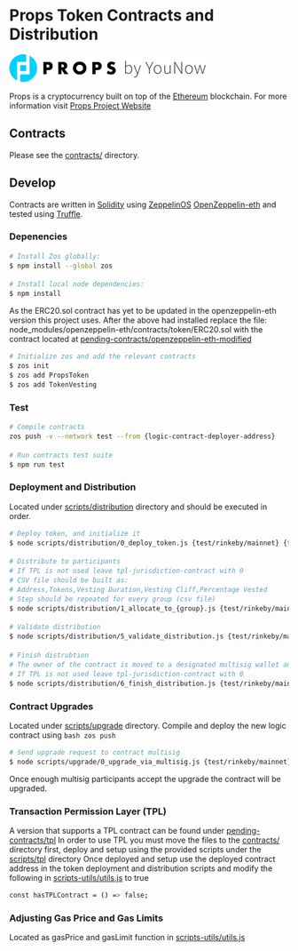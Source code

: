 # Props Token Contracts and Distribution

![Props Token](./props-logo.png?raw=true)

Props is a cryptocurrency built on top of the [Ethereum][ethereum] blockchain.
For more information visit [Props Project Website](https://propsproject.com/)

## Contracts

Please see the [contracts/](contracts) directory.

## Develop

Contracts are written in [Solidity][solidity] using [ZeppelinOS](https://github.com/zeppelinos/zos) [OpenZeppelin-eth](https://github.com/OpenZeppelin/openzeppelin-eth) and tested using [Truffle][truffle].

### Depenencies

```bash
# Install Zos globally:
$ npm install --global zos

# Install local node dependencies:
$ npm install
```
As the ERC20.sol contract has yet to be updated in the openzeppelin-eth version this project uses. After the above had installed replace the file:
node_modules/openzeppelin-eth/contracts/token/ERC20.sol with the contract located at [pending-contracts/openzeppelin-eth-modified](pending-contracts/openzeppelin-eth-modified)

```bash
# Initialize zos and add the relevant contracts
$ zos init
$ zos add PropsToken
$ zos add TokenVesting
```
### Test

```bash
# Compile contracts
zos push -v --network test --from {logic-contract-deployer-address}

# Run contracts test suite
$ npm run test
```

### Deployment and Distribution

Located under [scripts/distribution](scripts/distribution) directory and should be executed in order.

```bash
# Deploy token, and initialize it
$ node scripts/distribution/0_deploy_token.js {test/rinkeby/mainnet} {timestamp-from-which-transfers-are-available}

# Distribute to participants
# If TPL is not used leave tpl-jurisdiction-contract with 0
# CSV file should be built as: 
# Address,Tokens,Vesting Duration,Vesting Cliff,Percentage Vested
# Step should be repeated for every group (csv file)
$ node scripts/distribution/1_allocate_to_{group}.js {test/rinkeby/mainnet} {tpl-jurisdiction-contract} {path-to-csv-file}

# Validate distribution
$ node scripts/distribution/5_validate_distribution.js {test/rinkeby/mainnet} group1,group2,...,groupN

# Finish distrubtion
# The owner of the contract is moved to a designated multisig wallet and so do all props not distributed
# If TPL is not used leave tpl-jurisdiction-contract with 0
$ node scripts/distribution/6_finish_distribution.js {test/rinkeby/mainnet} {tpl-jurisdiction-contract} {multisig-address-remaining-props} {multisig-address-contract-owner}
```
### Contract Upgrades

Located under [scripts/upgrade](scripts/upgrade) directory.
Compile and deploy the new logic contract using ```bash zos push```

```bash
# Send upgrade request to contract multisig
$ node scripts/upgrade/0_upgrade_via_multisig.js {test/rinkeby/mainnet} {multisig-address-contract-owner}
```
Once enough multisig participants accept the upgrade the contract will be upgraded.

### Transaction Permission Layer (TPL)

A version that supports a TPL contract can be found under [pending-contracts/tpl](pending-contracts/tpl)
In order to use TPL you must move the files to the [contracts/](contracts) directory first, deploy and setup using the provided scripts under the  [scripts/tpl](scripts/tpl) directory
Once deployed and setup use the deployed contract address in the token deployment and distribution scripts and modify the following in [scripts-utils/utils.js](scripts-utils/utils.js) to true
```bash
const hasTPLContract = () => false;
```

### Adjusting Gas Price and Gas Limits

Located as gasPrice and gasLimit function in [scripts-utils/utils.js](scripts-utils/utils.js)

[ethereum]: https://www.ethereum.org/

[solidity]: https://solidity.readthedocs.io/en/develop/
[truffle]: http://truffleframework.com/
